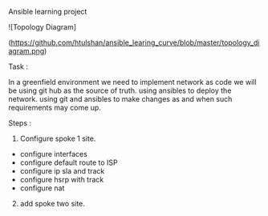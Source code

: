 Ansible learning project

![Topology Diagram]

(https://github.com/htulshan/ansible_learing_curve/blob/master/topology_diagram.png)


Task :

In a greenfield environment we need to implement network as code
we will be using git hub as the source of truth.
using ansibles to deploy the network.
using git and ansibles to make changes as and when such requirements may come up.


Steps :

1) Configure spoke 1 site.

- configure interfaces
- configure default route to ISP
- configure ip sla and track
- configure hsrp with track
- configure nat

2) add spoke two site.
